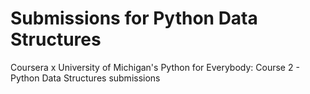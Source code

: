 # Submissions for Python Data Structures
Coursera x University of Michigan's Python for Everybody: Course 2 - Python Data Structures submissions
